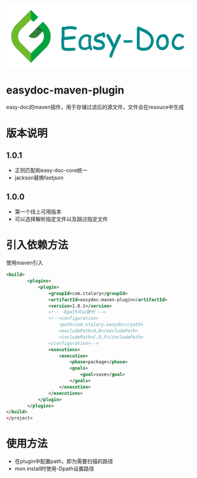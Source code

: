 ![logo](logo.png)
# easydoc-maven-plugin
easy-doc的maven插件，用于存储过滤后的源文件，文件会在resouce中生成

# 版本说明
## 1.0.1
- 正则匹配和easy-doc-core统一
- jackson替换fastjson

## 1.0.0
- 第一个线上可用版本
- 可以选择解析指定文件以及跳过指定文件

# 引入依赖方法
使用maven引入
```xml
<build>
        <plugins>
            <plugin>
                <groupId>com.stalary</groupId>
                <artifactId>easydoc-maven-plugin</artifactId>
                <version>1.0.1</version>
                <!-- -Dpath可以替代 -->
                <!--<configuration>
                    <path>com.stalary.easydoc</path>
                    <excludePath>A,B</excludePath>
                    <includePath>C,D,F</includePath>
                </configuration>-->
                <executions>
                    <execution>
                        <phase>package</phase>
                        <goals>
                            <goal>save</goal>
                        </goals>
                    </execution>
                </executions>
            </plugin>
        </plugins>
</build>
</project>
```

# 使用方法
- 在plugin中配置path，即为需要扫描的路径
- mvn install时使用-Dpath设置路径



